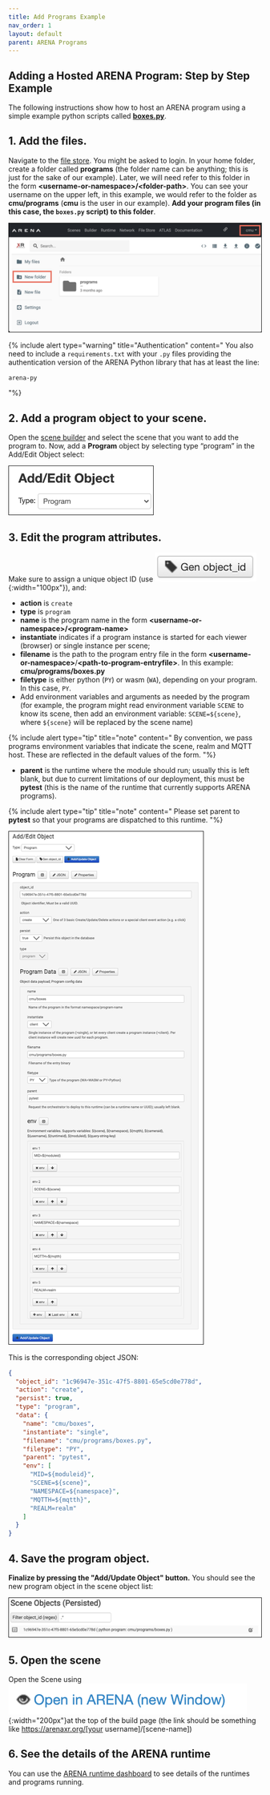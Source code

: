 ```yaml
---
title: Add Programs Example
nav_order: 1
layout: default
parent: ARENA Programs
---
```


## Adding a Hosted ARENA Program: Step by Step Example

The following instructions show how to host an ARENA program using a simple example python scripts called [**boxes.py**](https://arenaxr.org/store/users/wiselab/py/boxes/boxes.py).

## 1. Add the files.

Navigate to the [file store](https://arenaxr.org/files). You might be asked to login. In your home folder, create a folder called **programs** (the folder name can be anything; this is just for the sake of our example). Later, we will need refer to this folder in the form **\<username-or-namespace\>/\<folder-path\>**. You can see your username on the upper left, in this example, we would refer to the folder as **cmu/programs** (**cmu** is the user in our example). **Add your program files (in this case, the `boxes.py` script) to this folder**.

<img src="/assets/img/programs/filestore-userhome.jpg"
style="border:1px solid;" />

{% include alert type="warning" title="Authentication" content="
You also need to include a `requirements.txt` with your `.py` files providing the authentication version of the ARENA Python library that has at least the line:
```
arena-py
```
"%}

## 2. Add a program object to your scene.

Open the [scene builder](/content/overview/build) and select the scene that you want to add the program to. Now, add a **Program** object by selecting type “program” in the Add/Edit Object select:

<img src="/assets/img/programs/image7.png"
style="width:3in;border:1px solid;" />

## 3. Edit the program attributes.

Make sure to assign a unique object ID (use ![](/assets/img/programs/image8.png){:width="100px"}), and:

- **action** is `create`
- **type** is `program`
- **name** is the program name in the form **\<username-or-namespace\>/\<program-name\>**
- **instantiate** indicates if a program instance is started for each viewer (browser) or single instance per scene;
- **filename** is the path to the program entry file in the form **\<username-or-namespace\>**/**\<path-to-program-entryfile\>**. In this example: **cmu/programs/boxes.py**
- **filetype** is either python (`PY`) or wasm (`WA`), depending on your program. In this case, `PY`.
- Add environment variables and arguments as needed by the program (for example, the program might read environment variable `SCENE` to know its scene, then add an environment variable: `SCENE=${scene}`, where `${scene}` will be replaced by the scene name)

{% include alert type="tip" title="note" content="
By convention, we pass programs environment variables that indicate the scene, realm and MQTT host. These are reflected in the default values of the form.
"%}

- **parent** is the runtime where the module should run; usually this is left blank, but due to current limitations of our deployment, this must be **pytest** (this is the name of the runtime that currently supports ARENA programs).

{% include alert type="tip" title="note" content="
Please set parent to **pytest** so that your programs are dispatched to this runtime.
"%}

<img src="/assets/img/programs/image6.png"
style="width=80%;border:1px solid;" />

This is the corresponding object JSON:

```json
{
  "object_id": "1c96947e-351c-47f5-8801-65e5cd0e778d",
  "action": "create",
  "persist": true,
  "type": "program",
  "data": {
    "name": "cmu/boxes",
    "instantiate": "single",
    "filename": "cmu/programs/boxes.py",
    "filetype": "PY",
    "parent": "pytest",
    "env": [
      "MID=${moduleid}",
      "SCENE=${scene}",
      "NAMESPACE=${namespace}",
      "MQTTH=${mqtth}",
      "REALM=realm"
    ]
  }
}
```

## 4. Save the program object.

**Finalize by pressing the "Add/Update Object" button.** You should see the new program object in the scene object list:

<img src="/assets/img/programs/image3.png"
style="width=80%;border:1px solid;" />

## 5. Open the scene

Open the Scene using ![](/assets/img/programs/image9.png){:width="200px"}at the top of the build page (the link should be something like https://arenaxr.org/[your username]/\[scene-name\])

## 6. See the details of the ARENA runtime

You can use the [ARENA runtime dashboard](https://arenaxr.org/programs/) to see details of the runtimes and programs running.
